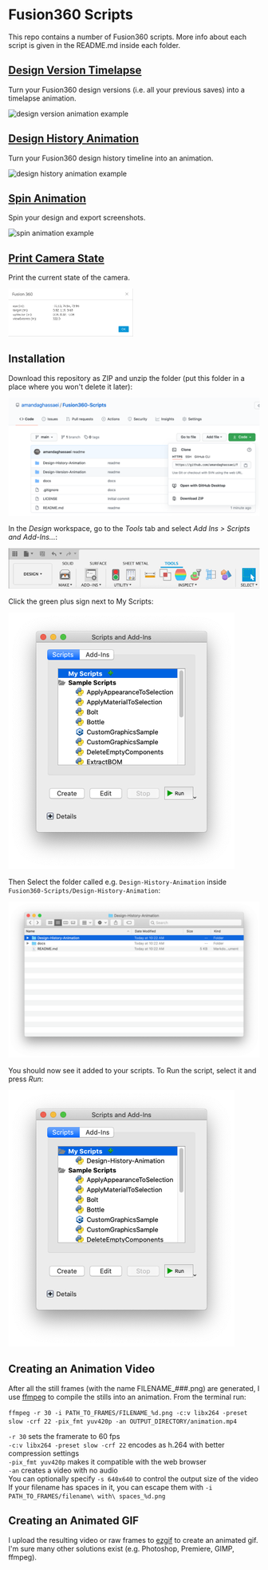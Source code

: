 # Fusion360 Scripts

This repo contains a number of Fusion360 scripts.  More info about each script is given in the README.md inside each folder.

## [Design Version Timelapse](Design-Version-Timelapse/)

Turn your Fusion360 design versions (i.e. all your previous saves) into a timelapse animation.

<img src="Design-Version-Timelapse/docs/animation.gif" alt="design version animation example" width="250px" />

## [Design History Animation](Design-History-Animation/)

Turn your Fusion360 design history timeline into an animation.

<img src="Design-History-Animation/docs/animation.gif" alt="design history animation example" width="250px" />

## [Spin Animation](Spin-Animation/)

Spin your design and export screenshots.

<img src="Spin-Animation/docs/animation.gif" alt="spin animation example" width="250px" />

## [Print Camera State](Print-Camera-State/)

Print the current state of the camera.

<img src="Print-Camera-State/docs/results.png" alt="camera state parameters" width="250px" />


## Installation

Download this repository as ZIP and unzip the folder (put this folder in a place where you won't delete it later):

![Download button](docs/download.png)

In the *Design* workspace, go to the *Tools* tab and select *Add Ins > Scripts and Add-Ins...*:

![Tools Menu](docs/tools.png)

Click the green plus sign next to My Scripts:

![Add Script](docs/addscript.png)

Then Select the folder called e.g. `Design-History-Animation` inside `Fusion360-Scripts/Design-History-Animation`:

![Select Folder](docs/selectfolder.png)

You should now see it added to your scripts.  To Run the script, select it and press *Run*:

![Script Added](docs/scriptadded.png)


## Creating an Animation Video

After all the still frames (with the name FILENAME_###.png) are generated, I use [ffmpeg](https://ffmpeg.org/) to compile the stills into an animation.  From the terminal run:

```ffmpeg -r 30 -i PATH_TO_FRAMES/FILENAME_%d.png -c:v libx264 -preset slow -crf 22 -pix_fmt yuv420p -an OUTPUT_DIRECTORY/animation.mp4```

`-r 30` sets the framerate to 60 fps  
`-c:v libx264 -preset slow -crf 22` encodes as h.264 with better compression settings  
`-pix_fmt yuv420p` makes it compatible with the web browser  
`-an` creates a video with no audio  
You can optionally specify `-s 640x640` to control the output size of the video  
If your filename has spaces in it, you can escape them with `-i PATH_TO_FRAMES/filename\ with\ spaces_%d.png`  


## Creating an Animated GIF

I upload the resulting video or raw frames to [ezgif](https://ezgif.com/) to create an animated gif.  I'm sure many other solutions exist (e.g. Photoshop, Premiere, GIMP, ffmpeg).
